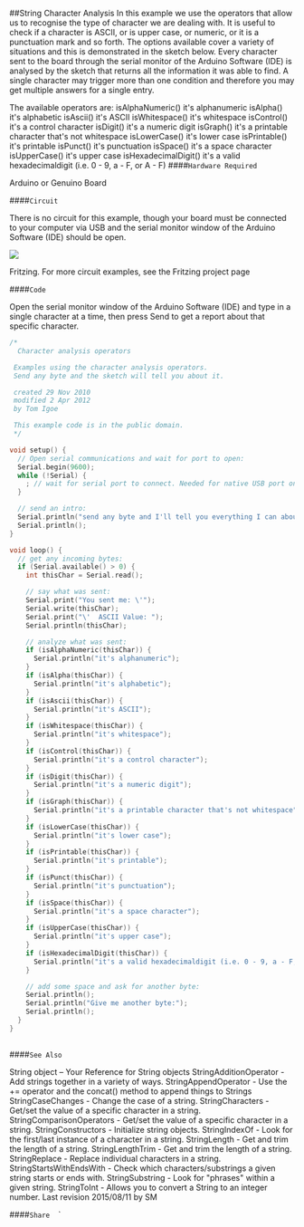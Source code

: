 ##String Character Analysis
In this example we use the operators that allow us to recognise the type of character we are dealing with. It is useful to check if a character is  ASCII, or is upper case, or numeric, or it is a punctuation mark and so forth. The options available cover a variety of situations and this is demonstrated in the sketch below. Every character sent to the board through the serial monitor of the Arduino Software (IDE) is analysed by the sketch that returns all the information it was able to find.  A single character may trigger more than one condition and therefore you may get multiple answers for a single entry.

The available operators are:
isAlphaNumeric() it's alphanumeric 
isAlpha() it's alphabetic 
isAscii() it's ASCII 
isWhitespace() it's whitespace 
isControl() it's a control character 
isDigit() it's a numeric digit 
isGraph() it's a printable character that's not whitespace 
isLowerCase() it's lower case 
isPrintable() it's printable 
isPunct() it's punctuation 
isSpace() it's a space character 
isUpperCase() it's upper case 
isHexadecimalDigit() it's a valid hexadecimaldigit (i.e. 0 - 9, a - F, or A - F)
####`Hardware Required`


Arduino or Genuino Board

####`Circuit`


There is no circuit for this example, though your board must be connected to your computer via USB and the serial monitor window of the Arduino Software (IDE) should be open. 


![](img/Arduino_bb.png)

Fritzing. For more circuit examples, see the Fritzing project page 


####`Code`

Open the serial monitor window of the Arduino Software (IDE) and type in a single character at a time, then press Send to get a report about that specific character.



  
```c++
/*
  Character analysis operators

 Examples using the character analysis operators.
 Send any byte and the sketch will tell you about it.

 created 29 Nov 2010
 modified 2 Apr 2012
 by Tom Igoe

 This example code is in the public domain.
 */

void setup() {
  // Open serial communications and wait for port to open:
  Serial.begin(9600);
  while (!Serial) {
    ; // wait for serial port to connect. Needed for native USB port only
  }

  // send an intro:
  Serial.println("send any byte and I'll tell you everything I can about it");
  Serial.println();
}

void loop() {
  // get any incoming bytes:
  if (Serial.available() > 0) {
    int thisChar = Serial.read();

    // say what was sent:
    Serial.print("You sent me: \'");
    Serial.write(thisChar);
    Serial.print("\'  ASCII Value: ");
    Serial.println(thisChar);

    // analyze what was sent:
    if (isAlphaNumeric(thisChar)) {
      Serial.println("it's alphanumeric");
    }
    if (isAlpha(thisChar)) {
      Serial.println("it's alphabetic");
    }
    if (isAscii(thisChar)) {
      Serial.println("it's ASCII");
    }
    if (isWhitespace(thisChar)) {
      Serial.println("it's whitespace");
    }
    if (isControl(thisChar)) {
      Serial.println("it's a control character");
    }
    if (isDigit(thisChar)) {
      Serial.println("it's a numeric digit");
    }
    if (isGraph(thisChar)) {
      Serial.println("it's a printable character that's not whitespace");
    }
    if (isLowerCase(thisChar)) {
      Serial.println("it's lower case");
    }
    if (isPrintable(thisChar)) {
      Serial.println("it's printable");
    }
    if (isPunct(thisChar)) {
      Serial.println("it's punctuation");
    }
    if (isSpace(thisChar)) {
      Serial.println("it's a space character");
    }
    if (isUpperCase(thisChar)) {
      Serial.println("it's upper case");
    }
    if (isHexadecimalDigit(thisChar)) {
      Serial.println("it's a valid hexadecimaldigit (i.e. 0 - 9, a - F, or A - F)");
    }

    // add some space and ask for another byte:
    Serial.println();
    Serial.println("Give me another byte:");
    Serial.println();
  }
}
  
```





####`See Also`

String object – Your Reference for String objects
StringAdditionOperator - Add strings together in a variety of ways. 
StringAppendOperator - Use the += operator and the concat() method to append things to Strings
StringCaseChanges - Change the case of a string. 
StringCharacters - Get/set the value of a specific character in a string. 
StringComparisonOperators - Get/set the value of a specific character in a string. 
StringConstructors - Initialize string objects. 
StringIndexOf - Look for the first/last instance of a character in a string. 
StringLength - Get and trim the length of a string. 
StringLengthTrim - Get and trim the length of a string. 
StringReplace - Replace individual characters in a string. 
StringStartsWithEndsWith - Check which characters/substrings a given string starts or ends with. 
StringSubstring - Look for "phrases" within a given string. 
StringToInt - Allows you to convert a String to an integer number.
 Last revision 2015/08/11 by SM 




				
				




  ####`Share`
`
`
`
